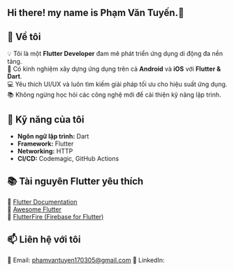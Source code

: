 ## Hi there! my name is Phạm Văn Tuyến.👋

## 🚀 Về tôi
💡 Tôi là một **Flutter Developer** đam mê phát triển ứng dụng di động đa nền tảng.  
📱 Có kinh nghiệm xây dựng ứng dụng trên cả **Android** và **iOS** với **Flutter & Dart**.  
💻 Yêu thích UI/UX và luôn tìm kiếm giải pháp tối ưu cho hiệu suất ứng dụng.  
📚 Không ngừng học hỏi các công nghệ mới để cải thiện kỹ năng lập trình.  

## 🔧 Kỹ năng của tôi
- **Ngôn ngữ lập trình:** Dart  
- **Framework:** Flutter  
- **Networking:** HTTP  
- **CI/CD:** Codemagic, GitHub Actions

## 📚 Tài nguyên Flutter yêu thích
🔹 [Flutter Documentation](https://flutter.dev/docs)  
🔹 [Awesome Flutter](https://github.com/Solido/awesome-flutter)  
🔹 [FlutterFire (Firebase for Flutter)](https://firebase.flutter.dev/)  


 ## 📫 Liên hệ với tôi
📧 Email: phamvantuyen170305@gmail.com
💼 LinkedIn:  

<!--
**Tuien18old/Tuien18old** is a ✨ _special_ ✨ repository because its `README.md` (this file) appears on your GitHub profile.

Here are some ideas to get you started:

- 🔭 I’m currently working on ...
- 🌱 I’m currently learning ...
- 👯 I’m looking to collaborate on ...
- 🤔 I’m looking for help with ...
- 💬 Ask me about ...
- 📫 How to reach me: ...
- 😄 Pronouns: ...
- ⚡ Fun fact: ...
-->
